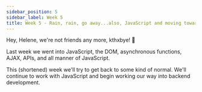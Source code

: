 ```yaml
---
sidebar_position: 5
sidebar_label: Week 5
title: Week 5 - Rain, rain, go away...also, JavaScript and moving towards backend
---
```


Hey, Helene, we're not friends any more, kthxbye! :wave:

Last week we went into JavaScript, the DOM, asynchronous functions, AJAX, APIs, and all manner of JavaScript.

This (shortened) week we'll try to get back to some kind of normal. We'll continue to work with JavaScript and begin working our way into backend development.
